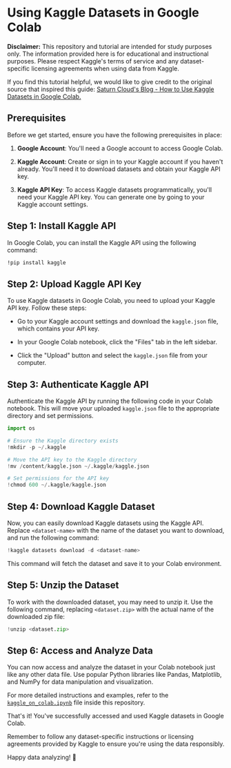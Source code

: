 # Using Kaggle Datasets in Google Colab
**Disclaimer:** This repository and tutorial are intended for study purposes only. The information provided here is for educational and instructional purposes. Please respect Kaggle's terms of service and any dataset-specific licensing agreements when using data from Kaggle.

If you find this tutorial helpful, we would like to give credit to the original source that inspired this guide: [Saturn Cloud's Blog - How to Use Kaggle Datasets in Google Colab.](https://saturncloud.io/blog/how-to-use-kaggle-datasets-in-google-colab/)


## Prerequisites

Before we get started, ensure you have the following prerequisites in place:

1. **Google Account**: You'll need a Google account to access Google Colab.

2. **Kaggle Account**: Create or sign in to your Kaggle account if you haven't already. You'll need it to download datasets and obtain your Kaggle API key.

3. **Kaggle API Key**: To access Kaggle datasets programmatically, you'll need your Kaggle API key. You can generate one by going to your Kaggle account settings.

## Step 1: Install Kaggle API

In Google Colab, you can install the Kaggle API using the following command:

```bash
!pip install kaggle
```

## Step 2: Upload Kaggle API Key

To use Kaggle datasets in Google Colab, you need to upload your Kaggle API key. Follow these steps:

- Go to your Kaggle account settings and download the `kaggle.json` file, which contains your API key.

- In your Google Colab notebook, click the "Files" tab in the left sidebar.

- Click the "Upload" button and select the `kaggle.json` file from your computer.

## Step 3: Authenticate Kaggle API

Authenticate the Kaggle API by running the following code in your Colab notebook. This will move your uploaded `kaggle.json` file to the appropriate directory and set permissions.

```python
import os

# Ensure the Kaggle directory exists
!mkdir -p ~/.kaggle

# Move the API key to the Kaggle directory
!mv /content/kaggle.json ~/.kaggle/kaggle.json

# Set permissions for the API key
!chmod 600 ~/.kaggle/kaggle.json
```

## Step 4: Download Kaggle Dataset

Now, you can easily download Kaggle datasets using the Kaggle API. Replace `<dataset-name>` with the name of the dataset you want to download, and run the following command:

```python
!kaggle datasets download -d <dataset-name>
```

This command will fetch the dataset and save it to your Colab environment.

## Step 5: Unzip the Dataset

To work with the downloaded dataset, you may need to unzip it. Use the following command, replacing `<dataset.zip>` with the actual name of the downloaded zip file:

```python
!unzip <dataset.zip>
```

## Step 6: Access and Analyze Data

You can now access and analyze the dataset in your Colab notebook just like any other data file. Use popular Python libraries like Pandas, Matplotlib, and NumPy for data manipulation and visualization.

For more detailed instructions and examples, refer to the [`kaggle_on_colab.ipynb`](./kaggle_on_colab.ipynb) file inside this repository.

That's it! You've successfully accessed and used Kaggle datasets in Google Colab.

Remember to follow any dataset-specific instructions or licensing agreements provided by Kaggle to ensure you're using the data responsibly.

Happy data analyzing! 🚀
